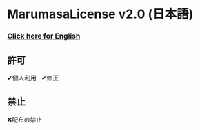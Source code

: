 # MarumasaLicense v2.0 (日本語)
### [Click here for English](https://github.com/malken21/MarumasaLicenses/blob/main/MarumasaLicense_v2.0/LICENSE-en.md)
## 許可
✔個人利用&nbsp;&nbsp;&nbsp;✔修正
<br>
## 禁止
❌配布の禁止
